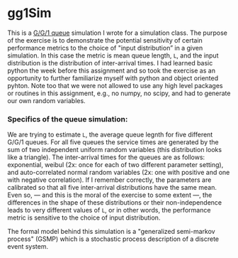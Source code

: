 # gg1Sim

  This is a [G/G/1 queue](http://en.wikipedia.org/wiki/G/G/1_queue) simulation I wrote for a simulation class. The purpose of the exercise is to demonstrate the potential sensitivity of certain performance metrics to the choice of "input distribution” in a given simulation. In this case the metric is mean queue length, `L`, and the input distribution is the distribution of inter-arrival times. I had learned basic python the week before this assignment and so took the exercise as an opportunity to further familiarize myself with python and object oriented pyhton. Note too that we were not allowed to use any high level packages or routines in this assignment, e.g., no numpy, no scipy, and had to generate our own random variables.

### Specifics of the queue simulation:

  We are trying to estimate `L`, the average queue legnth for five different G/G/1 queues. For all five queues the service times are generated by the sum of two independent uniform random variables (this distribution looks like a triangle). The inter-arrival times for the queues are as follows: exponential, weibul (2x: once for each of two different parameter setting), and auto-correlated normal random variables (2x: one with positive and one with negative correlation). If I remember correctly, the parameters are calibrated so that all five inter-arrival distributions have the same mean. Even so, — and this is the moral of the exercise to some extent —, the differences in the shape of these distributions or their non-independence leads to very different values of `L`, or in other words, the performance metric is sensitive to the choice of input distribution.

  The formal model behind this simulation is a "generalized semi-markov process" (GSMP) which is a stochastic process description of a discrete event system.



